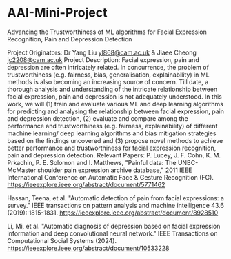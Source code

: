 # AAI-Mini-Project
Advancing the Trustworthiness of ML algorithms for Facial Expression Recognition, Pain and Depression Detection

Project Originators: Dr Yang Liu <yl868@cam.ac.uk> & Jiaee Cheong <jc2208@cam.ac.uk> 
Project Description: Facial expression, pain and depression are often intricately related. In concurrence, the problem of trustworthiness (e.g. fairness, bias, generalisation, explainability) in ML methods is also becoming an increasing source of concern. Till date, a thorough analysis and understanding of the intricate relationship between facial expression, pain and depression is not adequately understood. In this work, we will (1) train and evaluate various ML and deep learning algorithms for predicting and analysing the relationship between facial expression, pain and depression detection, (2) evaluate and compare among the performance and trustworthiness (e.g. fairness, explainability) of different machine learning/ deep learning algorithms and bias mitigation strategies based on the findings uncovered and (3) propose novel methods to achieve better performance and trustworthiness for facial expression recognition, pain and depression detection. 
Relevant Papers: 
P. Lucey, J. F. Cohn, K. M. Prkachin, P. E. Solomon and I. Matthews, "Painful data: The UNBC-McMaster shoulder pain expression archive database," 2011 IEEE International Conference on Automatic Face & Gesture Recognition (FG).
https://ieeexplore.ieee.org/abstract/document/5771462

Hassan, Teena, et al. "Automatic detection of pain from facial expressions: a survey." IEEE transactions on pattern analysis and machine intelligence 43.6 (2019): 1815-1831.
https://ieeexplore.ieee.org/abstract/document/8928510

Li, Mi, et al. "Automatic diagnosis of depression based on facial expression information and deep convolutional neural network." IEEE Transactions on Computational Social Systems (2024).
https://ieeexplore.ieee.org/abstract/document/10533228
